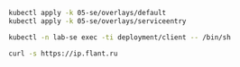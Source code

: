 ```bash
kubectl apply -k 05-se/overlays/default
kubectl apply -k 05-se/overlays/serviceentry
```
```bash
kubectl -n lab-se exec -ti deployment/client -- /bin/sh
```
```bash
curl -s https://ip.flant.ru
```

